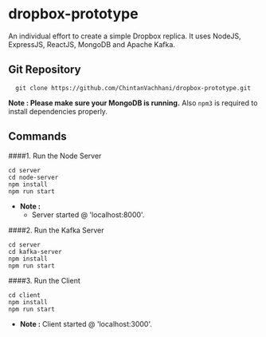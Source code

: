 # dropbox-prototype

An individual effort to create a simple Dropbox replica. It uses NodeJS, ExpressJS, ReactJS, MongoDB and Apache Kafka.

## Git Repository

```
  git clone https://github.com/ChintanVachhani/dropbox-prototype.git
```

**Note : Please make sure your MongoDB is running.** Also `npm3` is required to install dependencies properly.

## Commands

####1. Run the Node Server
   ```
   cd server
   cd node-server
   npm install
   npm run start
   ```
   - **Note :**
      - Server started @ 'localhost:8000'.
      
####2. Run the Kafka Server
   ```
   cd server
   cd kafka-server
   npm install
   npm run start
   ```

####3. Run the Client
   ```
   cd client
   npm install
   npm run start
   ```
   - **Note :** Client started @ 'localhost:3000'.
